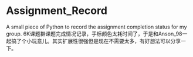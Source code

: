 # Assignment_Record
A small piece of Python to record the assignment completion status for my group.
6K课题群课题完成情况记录，手标颜色太耗时间了，于是和Anson_98一起搞了个小玩意儿。其实扩展性很强但是现在不需要太多，有好想法可以分享一下。
